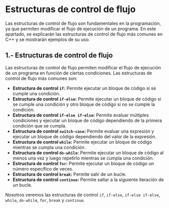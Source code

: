 # Estructuras de control de flujo

Las estructuras de control de flujo son fundamentales en la programación, ya que permiten modificar el flujo de
ejecución de un programa. En este apartado, se explicarán las estructuras de control de flujo más comunes en C++ y se
mostrarán ejemplos de su uso.

## 1.- Estructuras de control de flujo

Las estructuras de control de flujo permiten modificar el flujo de ejecución de un programa en función de ciertas
condiciones. Las estructuras de control de flujo más comunes son:

- **Estructura de control `if`:** Permite ejecutar un bloque de código si se cumple una condición.
- **Estructura de control `if-else`:** Permite ejecutar un bloque de código si se cumple una condición y otro bloque de
  código si no se cumple la condición.
- **Estructura de control `if-else if-else`:** Permite evaluar múltiples condiciones y ejecutar un bloque de código
  dependiendo de la primera condición que se cumpla.
- **Estructura de control `switch-case`:** Permite evaluar una expresión y ejecutar un bloque de código dependiendo del
  valor de la expresión.
- **Estructura de control `while`:** Permite ejecutar un bloque de código mientras se cumpla una condición.
- **Estructura de control `do-while`:** Permite ejecutar un bloque de código al menos una vez y luego repetirlo mientras
  se cumpla una condición.
- **Estructura de control `for`:** Permite ejecutar un bloque de código un número específico de veces.
- **Estructura de control `break`:** Permite salir de un bucle.
- **Estructura de control `continue`:** Permite saltar a la siguiente iteración de un bucle.

Nosotros veremos las estructuras de control `if`, `if-else`, `if-else if-else`, `while`, `do-while`, `for`, `break` y
`continue`.
